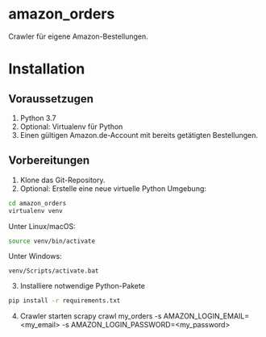 # amazon_orders

Crawler für eigene Amazon-Bestellungen.

# Installation

## Voraussetzugen

1. Python 3.7
2. Optional: Virtualenv für Python
3. Einen gültigen Amazon.de-Account mit bereits getätigten Bestellungen.

## Vorbereitungen

1. Klone das Git-Repository.
2. Optional: Erstelle eine neue virtuelle Python Umgebung:

```bash
cd amazon_orders
virtualenv venv
```

Unter Linux/macOS:
```bash
source venv/bin/activate
```

Unter Windows: 
```
venv/Scripts/activate.bat
```

3. Installiere notwendige Python-Pakete
```bash
pip install -r requirements.txt
```

4. Crawler starten
scrapy crawl my_orders -s AMAZON_LOGIN_EMAIL=<my_email> -s AMAZON_LOGIN_PASSWORD=<my_password>
